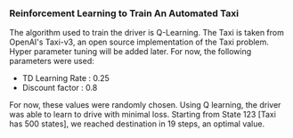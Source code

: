 ### Reinforcement Learning to Train An Automated Taxi

The algorithm used to train the driver is Q-Learning. The Taxi is taken from OpenAI's Taxi-v3, an open source implementation of the Taxi problem. Hyper parameter tuning will be added later.
For now, the following parameters were used: 
- TD Learning Rate : 0.25
- Discount factor : 0.8

For now, these values were randomly chosen. Using Q learning, the driver was able to learn to drive with minimal loss. Starting from State 123 [Taxi has 500 states], we reached destination in 19 steps, an optimal value.
